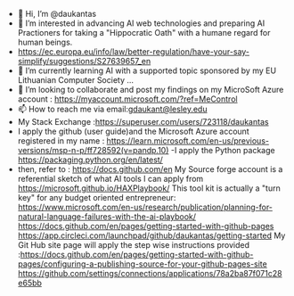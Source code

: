 - 👋 Hi, I’m @daukantas
- 👀 I’m interested in advancing AI web technologies and preparing AI Practioners for taking a "Hippocratic Oath" with a humane regard for human beings. 
- https://ec.europa.eu/info/law/better-regulation/have-your-say-simplify/suggestions/S27639657_en
- 🌱 I’m currently learning AI with a supported topic sponsored by my EU Lithuanian Computer Society ...
- 💞️ I’m looking to collaborate and post my findings on my MicroSoft Azure account : https://myaccount.microsoft.com/?ref=MeControl
- 📫 How to reach me via email:gdaukant@lesley.edu
- My Stack Exchange :https://superuser.com/users/723118/daukantas
- I apply  the github (user guide)and the Microsoft Azure account registered in my name : https://learn.microsoft.com/en-us/previous-versions/msp-n-p/ff728592(v=pandp.10) 
-I apply the Python package  https://packaging.python.org/en/latest/
- then, refer to : https://docs.github.com/en
My Source forge account is a referential sketch of what AI tools I can apply from https://microsoft.github.io/HAXPlaybook/
This tool kit is actually a "turn key" for any budget oriented entrepreneur: https://www.microsoft.com/en-us/research/publication/planning-for-natural-language-failures-with-the-ai-playbook/
https://docs.github.com/en/pages/getting-started-with-github-pages
https://app.circleci.com/launchpad/github/daukantas/getting-started
My Git Hub site page will apply the step wise instructions provided :https://docs.github.com/en/pages/getting-started-with-github-pages/configuring-a-publishing-source-for-your-github-pages-site
https://github.com/settings/connections/applications/78a2ba87f071c28e65bb
<!---
daukantas/daukantas is a ✨ special ✨ repository because its `README.md` (this file) appears on your GitHub profile.
You can click the Preview link to take a look at your changes.
--->
